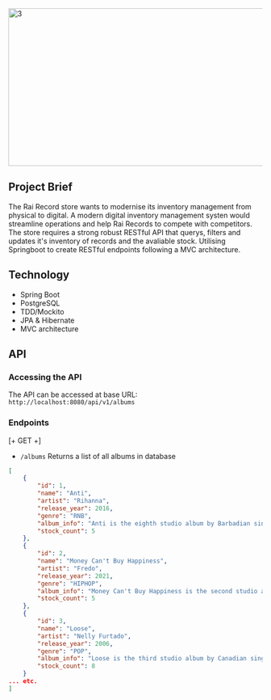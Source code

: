  <img width="820" height="312" alt="3" src="https://github.com/user-attachments/assets/555dd2cc-486a-44c2-a81e-d64acdae59e9" />
 
## Project Brief
The Rai Record store wants to modernise its inventory management from physical to digital. A modern digital inventory management systen would streamline operations and help Rai Records to compete with competitors. The store requires a strong robust RESTful API that querys, filters and updates it's inventory of records and the avaliable stock. Utilising Springboot to create RESTful endpoints following a MVC architecture.

## Technology
- Spring Boot
- PostgreSQL
- TDD/Mockito
- JPA & Hibernate
- MVC architecture

## API

### Accessing the API
The API can be accessed at base URL: `http://localhost:8080/api/v1/albums`

### Endpoints

[+ GET +]
- `/albums`
Returns a list of all albums in database

```json
[
    {
        "id": 1,
        "name": "Anti",
        "artist": "Rihanna",
        "release_year": 2016,
        "genre": "RNB",
        "album_info": "Anti is the eighth studio album by Barbadian singer Rihanna. It was released on 28 January 2016 by Roc Nation and Westbury Road.",
        "stock_count": 5
    },
    {
        "id": 2,
        "name": "Money Can't Buy Happiness",
        "artist": "Fredo",
        "release_year": 2021,
        "genre": "HIPHOP",
        "album_info": "Money Can't Buy Happiness is the second studio album by British rapper Fredo, released on January 29, 2021, by Since 93, RCA, and Sony Music UK. The album includes guest appearances from Dave, Pop Smoke, Summer Walker & Young Adz.",
        "stock_count": 5
    },
    {
        "id": 3,
        "name": "Loose",
        "artist": "Nelly Furtado",
        "release_year": 2006,
        "genre": "POP",
        "album_info": "Loose is the third studio album by Canadian singer-songwriter Nelly Furtado, released on 7 June 2006, by Geffen and Mosley Music Group. Recording sessions for Loose took place from 2005 to 2006.",
        "stock_count": 8
    }
... etc.
]
```
